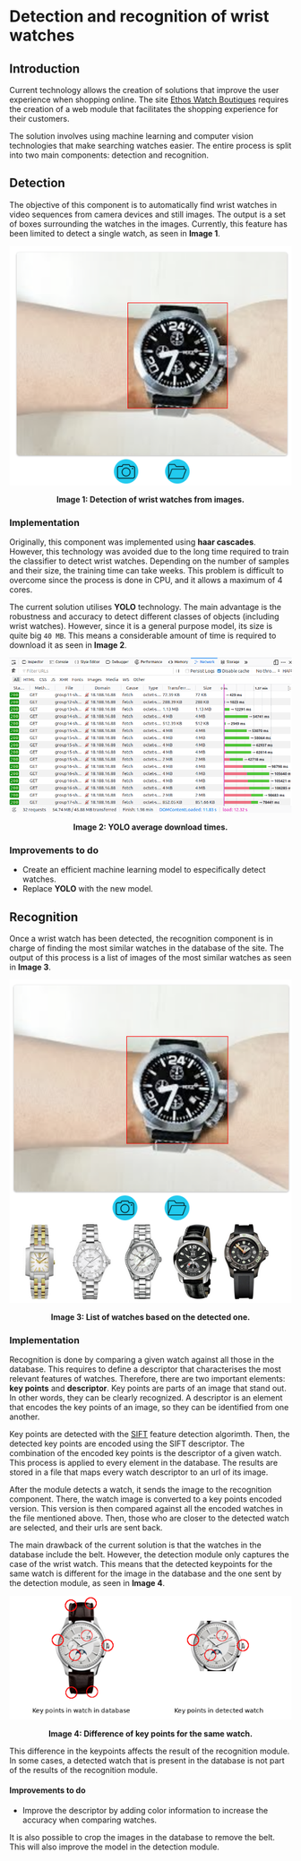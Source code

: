# Detection and recognition of wrist watches

## Introduction

Current technology allows the creation of solutions that improve the user experience when shopping online. The site [Ethos Watch Boutiques](https://www.ethoswatches.com/) requires the creation of a web module that facilitates the shopping experience for their customers.

The solution involves using machine learning and computer vision technologies that make searching watches easier. The entire process is split into two main components: detection and recognition.

## Detection
The objective of this component is to automatically find wrist watches in video sequences from camera devices and still images. The output is a set of boxes surrounding the watches in the images. Currently, this feature has been limited to detect a single watch, as seen in **Image 1**.

<div style="text-align:center; font-weight: bold">
	<img src="./documentation-images/detection.png" />
	<p>Image 1: Detection of wrist watches from images.</p>
</div>

### Implementation
Originally, this component was implemented using **haar cascades**. However, this technology was avoided due to the long time required to train the classifier to detect wrist watches. Depending on the number of samples and their size, the training time can take weeks. This problem is difficult to overcome since the process is done in CPU, and it allows a maximum of 4 cores.

The current solution utilises **YOLO** technology. The main advantage is the robustness and accuracy to detect different classes of objects (including wrist watches). However, since it is a general purpose model, its size is quite big `40 MB`. This means a considerable amount of time is required to download it as seen in **Image 2**.

<div style="text-align:center; font-weight: bold">
	<img src="./documentation-images/yolo_load_time.png" />
	<p>Image 2: YOLO average download times.</p>
</div>


### Improvements to do
- Create an efficient machine learning model to especifically detect watches.
- Replace **YOLO** with the new model.

## Recognition
Once a wrist watch has been detected, the recognition component is in charge of finding the most similar watches in the database of the site. The output of this process is a list of images of the most similar watches as seen in **Image 3**.

<div style="text-align:center; font-weight: bold">
	<img src="./documentation-images/recognition.png" />
	<p>Image 3: List of watches based on the detected one.</p>
</div>

### Implementation
Recognition is done by comparing a given watch against all those in the database. This requires to define a descriptor that characterises the most relevant features of watches. Therefore, there are two important elements: **key points** and **descriptor**. Key points are parts of an image that stand out. In other words, they can be clearly recognized. A descriptor is an element that encodes the key points of an image, so they can be identified from one another.

Key points are detected with the [SIFT](https://en.wikipedia.org/wiki/Scale-invariant_feature_transform) feature detection algorimth. Then, the detected key points are encoded using the SIFT descriptor. The combination of the encoded key points is the descriptor of a given watch. This process is applied to every element in the database. The results are stored in a file that maps every watch descriptor to an url of its image.

After the module detects a watch, it sends the image to the recognition component. There, the watch image is converted to a key points encoded version. This version is then compared against all the encoded watches in the file mentioned above. Then, those who are closer to the detected watch are selected, and their urls are sent back.

The main drawback of the current solution is that the watches in the database include the belt. However, the detection module only captures the case of the wrist watch. This means that the detected keypoints for the same watch is different for the image in the database and the one sent by the detection module, as seen in **Image 4**.

<div style="text-align:center; font-weight: bold">
	<img src="./documentation-images/key_points_difference.png" />
	<p>Image 4: Difference of key points for the same watch.</p>
</div>

This difference in the keypoints affects the result of the recognition module. In some cases, a detected watch that is present in the database is not part of the results of the recognition module.

#### Improvements to do

- Improve the descriptor by adding color information to increase the accuracy when comparing watches.

It is also possible to crop the images in the database to remove the belt. This will also improve the model in the detection module.
